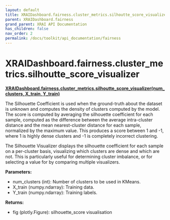 ```yaml
---
layout: default
title: XRAIDashboard.fairness.cluster_metrics.silhoutte_score_visualizer
parent: XRAIDashboard.fairness
grand_parent: XRAI API Documentation
has_children: false
nav_order: 2
permalink: /docs/toolkit/api_documentation/fairness
---
```


# XRAIDashboard.fairness.cluster_metrics.silhoutte_score_visualizer
**[XRAIDashboard.fairness.cluster_metrics.silhoutte_score_visualizer(num_clusters, X_train, Y_train)](https://github.com/gaberamolete/XRAIDashboard/blob/main/fairness/cluster_metrics.py)**


The Silhouette Coefficient is used when the ground-truth about the dataset is unknown and computes the density of clusters computed by the model. The score is computed by averaging the silhouette coefficient for each sample, computed as the difference between the average intra-cluster distance and the mean nearest-cluster distance for each sample, normalized by the maximum value. This produces a score between 1 and -1, where 1 is highly dense clusters and -1 is completely incorrect clustering.

The Silhouette Visualizer displays the silhouette coefficient for each sample on a per-cluster basis, visualizing which clusters are dense and which are not. This is particularly useful for determining cluster imbalance, or for selecting a value for 
by comparing multiple visualizers. 


**Parameters:**
- num_clusters (int): Number of clusters to be used in KMeans.
- X_train (numpy.ndarray): Training data.
- Y_train (numpy.ndarray): Training labels.

**Returns:**
- fig (plotly.Figure): silhouette_score visualisation
